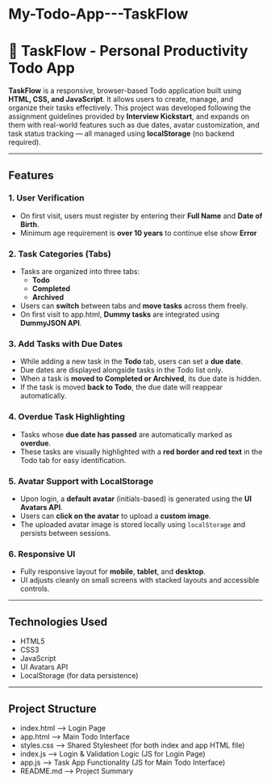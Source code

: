 # My-Todo-App---TaskFlow


# 📝 TaskFlow - Personal Productivity Todo App

**TaskFlow** is a responsive, browser-based Todo application built using **HTML, CSS, and JavaScript**. It allows users to create, manage, and organize their tasks effectively. 
This project was developed following the assignment guidelines provided by **Interview Kickstart**, and expands on them with real-world features such as due dates, avatar customization, 
and task status tracking — all managed using **localStorage** (no backend required).

---

## Features

### 1. User Verification
- On first visit, users must register by entering their **Full Name** and **Date of Birth**.
- Minimum age requirement is **over 10 years** to continue else show **Error**

### 2. Task Categories (Tabs)
- Tasks are organized into three tabs:
  - **Todo**
  - **Completed**
  - **Archived**
- Users can **switch** between tabs and **move tasks** across them freely.
- On first visit to app.html, **Dummy tasks** are integrated using **DummyJSON API**. 

### 3. Add Tasks with Due Dates
- While adding a new task in the **Todo** tab, users can set a **due date**.
- Due dates are displayed alongside tasks in the Todo list only.
- When a task is **moved to Completed or Archived**, its due date is hidden.
- If the task is moved **back to Todo**, the due date will reappear automatically.

### 4. Overdue Task Highlighting
- Tasks whose **due date has passed** are automatically marked as **overdue**.
- These tasks are visually highlighted with a **red border and red text** in the Todo tab for easy identification.

### 5. Avatar Support with LocalStorage
- Upon login, a **default avatar** (initials-based) is generated using the **UI Avatars API**.
- Users can **click on the avatar** to upload a **custom image**.
- The uploaded avatar image is stored locally using `localStorage` and persists between sessions.

### 6. Responsive UI
- Fully responsive layout for **mobile**, **tablet**, and **desktop**.
- UI adjusts cleanly on small screens with stacked layouts and accessible controls.

---

## Technologies Used

- HTML5
- CSS3
- JavaScript
- UI Avatars API
- LocalStorage (for data persistence)

---

## Project Structure
- index.html    --> Login Page
- app.html      --> Main Todo Interface
- styles.css    --> Shared Stylesheet (for both index and app HTML file)
- index.js      --> Login & Validation Logic (JS for Login Page)
- app.js        --> Task App Functionality (JS for Main Todo Interface)
- README.md     --> Project Summary



